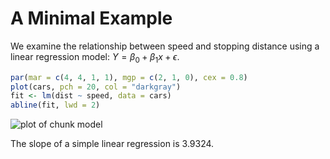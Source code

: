 # A Minimal Example

We examine the relationship between speed and stopping
distance using a linear regression model:
$Y = \beta_0 + \beta_1 x + \epsilon$.


```r
par(mar = c(4, 4, 1, 1), mgp = c(2, 1, 0), cex = 0.8)
plot(cars, pch = 20, col = "darkgray")
fit <- lm(dist ~ speed, data = cars)
abline(fit, lwd = 2)
```

![plot of chunk model](https://db.yihui.org/knitr-examples/figure/049-cars-demo-model-1.png)

The slope of a simple linear regression is 3.9324.
